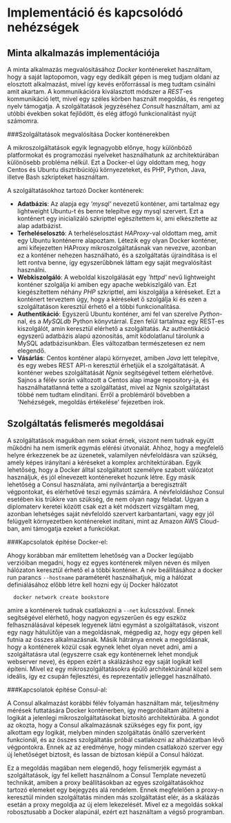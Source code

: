 Implementáció és kapcsolódó nehézségek
======================================

Minta alkalmazás implementációja
--------------------------------

A minta alkalmazás megvalósításához *Docker* konténereket használtam, hogy a saját laptopomon, vagy egy dedikált gépen is meg tudjam oldani az elosztott alkalmazást, mivel így kevés erőforrással is meg tudtam csinálni amit akartam. A kommunikációra kiválasztott módszer a *REST*-es kommunikáció lett, mivel egy széles körben használt megoldás, és rengeteg nyelv támogatja. A szolgáltatások jegyzéséhez *Consult* használtam, ami az utóbbi években sokat fejlődött, és elég átfogó funkcionalitást nyújt számomra.

###Szolgáltatások megvalósítása Docker konténerekben

A mikroszolgáltatások egyik legnagyobb előnye, hogy különböző platformokat és programozási nyelveket használhatunk az architektúrában különösebb probléma nélkül. Ezt a Docker-el úgy oldottam meg, hogy Centos és Ubuntu disztribúciójú környezeteket, és PHP, Python, Java, illetve Bash szkripteket használtam.

A szolgáltatásokhoz tartozó Docker konténerek:

* **Adatbázis**: Az alapja egy *'mysql'* nevezetű konténer, ami tartalmaz egy lightweight Ubuntu-t és benne telepítve egy mysql szervert. Ezt a konténert egy inicializáló szkripttel egészítettem ki, ami elkészítette az alap adatbázist.
* **Terheléselosztó**: A terheléselosztást *HAProxy*-val oldottam meg, amit egy Ubuntu konténerre alapoztam. Létezik egy olyan Docker konténer, ami kifejezetten HAProxy mikroszolgáltatásnak van nevezve, azonban ez a konténer nehezen használható, és a szolgáltatás újraindítása is el lett rontva benne, így egyszerűbbnek láttam egy saját megvalósítást használni.
* **Webkiszolgáló**: A weboldal kiszolgálását egy *'httpd'* nevű lightweight konténer szolgálja ki amiben egy apache webkiszlgáló van. Ezt kiegészítettem néhány *PHP* szkripttel, ami kiszolgálja a kéréseket. Ezt a konténert terveztem úgy, hogy a kéréseket ő szolgálja ki és ezen a szolgáltatáson keresztül érhető el a többi funkcionalitása.
* **Authentikáció**: Egyszerű Ubuntu konténer, ami fel van szerelve *Python*-nal, és a *MySQLdb* Python könyvtárral. Ezen felül tartalmaz egy REST-es kiszolgálót, amin keresztül elérhető a szolgáltatás. Az authentikáció egyszerű adatbázis alapú azonosítás, amit kódolatlanul tárolunk a MySQL adatbázisunkban. Éles változatban természetesen ez nem elegendő.
* **Vásárlás**: Centos konténer alapú környezet, amiben *Java* lett telepítve, és egy webes REST API-n keresztül érhetjük el a szolgáltatását. A konténer webes szolgáltatását *Ngnix* segítségével tettem elérhetővé. Sajnos a félév során változott a Centos alap image repository-ja, és használhatatlanná tette a szolgáltatást, mivel az Ngnix szolgáltatást többé nem tudtam elindítani. Erről a problémáról bövebben a 'Nehézségek, megoldás értékelése' fejezetben írok.

Szolgáltatás felismerés megoldásai
----------------------------------

A szolgáltatások magukban nem sokat érnek, viszont nem tudnak együtt működni ha nem ismerik egymás elérési útvonalát. Ahhoz, hogy a megfelelő helyre érkezzenek be az üzenetek, valamilyen névfeloldásra van szükség, amely képes irányítani a kéréseket a komplex architektúrában. Egyik lehetőség, hogy a Docker álltal szolgáltatott személyre szabott válózatot használjuk, és jól elnevezett konténereket hozunk létre. Egy másik lehetőség a Consul használata, ami nyilvántartja a beregisztrált végpontokat, és elérhetővé teszi egymás számára. A névfeloldáshoz Consul esetében kis trükkre van szükség, de nem olyan nagy feladat. Ugyan a diplomaterv keretei között csak ezt a két módszert vizsgáltam meg, azonban lehetséges saját névfeloldó szervert karbantartani, vagy egy jól felügyelt környezetben konténereket indítani, mint az Amazon AWS Cloud-ban, ami támogatja ezeket a funkciókat.

###Kapcsolatok építése Docker-el:

Ahogy korábban már említettem lehetőség van a Docker legújabb verzióiban megadni, hogy ez egyes konténerek milyen néven és milyen hálózaton keresztül érhető el a többi konténer. A név beállításához a docker run parancs `--hostname` paraméterét használhatjuk, míg a hálózat definiálásához előbb létre kell hozni egy új Docker hálózatot
```{docker}
  docker network create bookstore
```
amire a konténerek tudnak csatlakozni a `--net` kulcsszóval. Ennek segítségével elérhető, hogy nagyon egyszerűen és egy eszköz felhasználásával képesek legyenek látni egymást a szolgáltatások, viszont egy nagy hátulütője van a megoldásnak, mégpedig az, hogy egy gépen kell futnia az összes alkalmazásnak. Másik hátránya ennek a megoldásnak, hogy a konténerek közül csak egynek lehet olyan nevet adni, ami a szolgáltatásra utal (egyszerre csak egy konténernek lehet mondjuk webserver neve), és éppen ezért a skálázáshoz egy saját logikát kell építeni. Mivel ez egy mikroszolgáltatásokra épülő architektúránál közel sem ideális, így ez csupán fejlesztési, és reprezentatív jelleggel használható.

###Kapcsolatok építése Consul-al:

A Consul alkalmazást korábbi félév folyamán használtam már, teljesítmény mérések futtatására Docker konténerben, így megpróbáltam átültetni a logikát a jelenlegi mikroszolgáltatásokat biztosító architektúrába. A gondot az okozta, hogy a Consul alkalmazásnak szükséges egy fix pont, így alkottam egy logikát, melyben minden szolgáltatás önálló szerverként funkcionál, és az összes szolgáltatás próbál csatlakozni az alháózatban lévő végpontokra. Ennek az az eredménye, hogy minden csatlakozó szerver egy új lehetőséget biztosít, és lassan de biztosan kiépül a Consul hálózat.

Ez a megoldás magában nem elegendő, hogy felismerjék egymást a szolgáltatások, így fel kellett használnom a Consul Template nevezetű technikát, amiben a proxy beállításokban az egyes szolgáltatásokhoz tartozó elemeket egy bejegyzés alá rendelem. Ennek megfelelően a proxy-n keresztül minden szolgáltatás minden más szolgáltatást elér, ás a skálázás esetán a proxy megoldja az új elem lekezelését. Mivel ez a megoldás sokkal robosztusabb a Docker alapúnál, ezért ezt használtam a végső programban.
